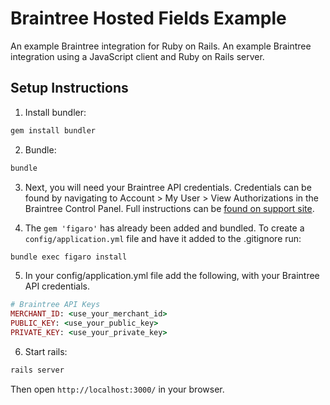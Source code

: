 # Braintree Hosted Fields Example

An example Braintree integration for Ruby on Rails.
An example Braintree integration using a JavaScript client and Ruby on Rails server.

## Setup Instructions

1.  Install bundler:

```sh
gem install bundler
```

2.  Bundle:

```sh
bundle
```

3.  Next, you will need your Braintree API credentials. Credentials can be found by navigating to Account > My User > View Authorizations in the Braintree Control Panel. Full instructions can be [found on support site](https://articles.braintreepayments.com/control-panel/important-gateway-credentials#api-credentials).

4.  The `gem 'figaro'` has already been added and bundled. To create a `config/application.yml` file and have it added to the .gitignore run:

```sh
bundle exec figaro install
```

5.  In your config/application.yml file add the following, with your Braintree API credentials.

```ruby
# Braintree API Keys
MERCHANT_ID: <use_your_merchant_id>
PUBLIC_KEY: <use_your_public_key>
PRIVATE_KEY: <use_your_private_key>
```

6.  Start rails:

```sh
rails server
```

Then open `http://localhost:3000/` in your browser.

